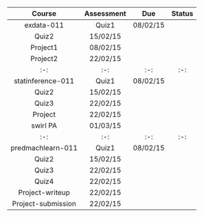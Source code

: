 Course | Assessment |  Due | Status
:-: | :-:|:-:|:-:
 exdata-011 | Quiz1 | 08/02/15 | 
 | Quiz2 | 15/02/15 | 
 | Project1 | 08/02/15 | 
 | Project2 | 22/02/15 | 
:-: | :-:|:-:|:-:
 statinference-011 | Quiz1 | 08/02/15 | 
 | Quiz2 | 15/02/15 | 
 | Quiz3 | 22/02/15 | 
 | Project | 22/02/15 | 
 | swirl PA | 01/03/15 | 
:-: | :-:|:-:|:-:
 predmachlearn-011 | Quiz1 | 08/02/15 | 
 | Quiz2 | 15/02/15 | 
 | Quiz3 | 22/02/15 | 
 | Quiz4 | 22/02/15 | 
 | Project-writeup | 22/02/15 | 
 | Project-submission | 22/02/15 |
